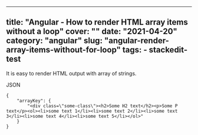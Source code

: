 

---
title: "Angular - How to render HTML array items without a loop"
cover: ""
date: "2021-04-20"
category: "angular"
slug: "angular-render-array-items-without-for-loop"
tags:
    - stackedit-test
---

It is easy to render HTML output with array of strings.

JSON
```
{
	"arrayKey": {
		"<div class=\"some-class\"><h2>Some H2 text</h2><p>Some P text</p><ol><li>some text 1</li><li>some text 2</li><li>some text 3</li><li>some text 4</li><li>some text 5</li></ol>"
	}
}
```


<!--stackedit_data:
eyJoaXN0b3J5IjpbLTI5MTUyMzI5Nl19
-->